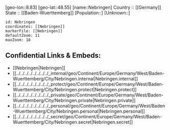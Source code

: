 ﻿---
location: [48.55,8.83] 
mapzoom: [7,12] 
mapmarker: city 
type: City
tags:
- geo/City


SpocWebEntityId: 32762
isDeleted: false
confidential: public

---
[geo-lon::8.83] 
[geo-lat::48.55] 
[name::Nebringen] 
Country :: [[Germany]]  
State :: [[Baden-Wuerttemberg]] 
[Population::] 
[Unknown::] 


```leaflet
id: Nebringen
coordinates: [[Nebringen]] 
markerFile: [[Nebringen]] 
defaultZoom: 11 
maxZoom: 18
```


## Confidential Links & Embeds: 
- [[Nebringen|Nebringen]]  
- [[../../../../../../../../_internal/geo/Continent/Europe/Germany/West/Baden-Wuerttemberg/City/Nebringen.internal|Nebringen.internal]] 
- [[../../../../../../../../_protect/geo/Continent/Europe/Germany/West/Baden-Wuerttemberg/City/Nebringen.protect|Nebringen.protect]] 
- [[../../../../../../../../_private/geo/Continent/Europe/Germany/West/Baden-Wuerttemberg/City/Nebringen.private|Nebringen.private]] 
- [[../../../../../../../../_personal/geo/Continent/Europe/Germany/West/Baden-Wuerttemberg/City/Nebringen.personal|Nebringen.personal]] 
- [[../../../../../../../../_secret/geo/Continent/Europe/Germany/West/Baden-Wuerttemberg/City/Nebringen.secret|Nebringen.secret]] 
